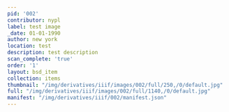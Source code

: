```yaml
---
pid: '002'
contributor: nypl
label: test image
_date: 01-01-1990
author: new york
location: test
description: test description
scan_complete: 'true'
order: '1'
layout: bsd_item
collection: items
thumbnail: "/img/derivatives/iiif/images/002/full/250,/0/default.jpg"
full: "/img/derivatives/iiif/images/002/full/1140,/0/default.jpg"
manifest: "/img/derivatives/iiif/002/manifest.json"
---
```

